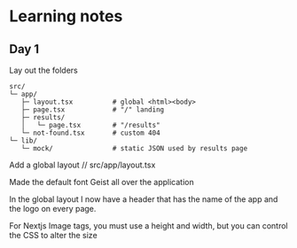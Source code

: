# Learning notes

## Day 1

Lay out the folders

```text
src/
└─ app/
   ├─ layout.tsx          # global <html><body>
   ├─ page.tsx            # "/" landing
   ├─ results/
   │   └─ page.tsx        # "/results"
   └─ not-found.tsx       # custom 404
└─ lib/
   └─ mock/               # static JSON used by results page
```

Add a global layout // src/app/layout.tsx

Made the default font Geist all over the application

In the global layout I now have a header that has the name of the app and the logo on every page.

For Nextjs Image tags, you must use a height and width, but you can control the CSS to alter the size
